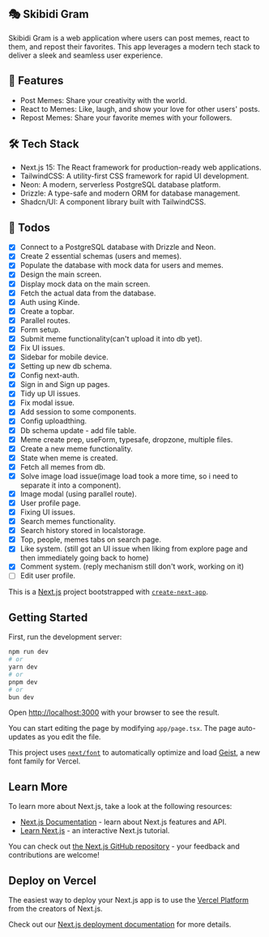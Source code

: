 ## 🎭 Skibidi Gram

Skibidi Gram is a web application where users can post memes, react to them, and
repost their favorites. This app leverages a modern tech stack to deliver a
sleek and seamless user experience.

## 🚀 Features

- Post Memes: Share your creativity with the world.
- React to Memes: Like, laugh, and show your love for other users' posts.
- Repost Memes: Share your favorite memes with your followers.

## 🛠️ Tech Stack

- Next.js 15: The React framework for production-ready web applications.
- TailwindCSS: A utility-first CSS framework for rapid UI development.
- Neon: A modern, serverless PostgreSQL database platform.
- Drizzle: A type-safe and modern ORM for database management.
- Shadcn/UI: A component library built with TailwindCSS.

## 📝 Todos

- [x] Connect to a PostgreSQL database with Drizzle and Neon.
- [x] Create 2 essential schemas (users and memes).
- [x] Populate the database with mock data for users and memes.
- [x] Design the main screen.
- [x] Display mock data on the main screen.
- [x] Fetch the actual data from the database.
- [x] Auth using Kinde.
- [x] Create a topbar.
- [x] Parallel routes.
- [x] Form setup.
- [x] Submit meme functionality(can't upload it into db yet).
- [x] Fix UI issues.
- [x] Sidebar for mobile device.
- [x] Setting up new db schema.
- [x] Config next-auth.
- [x] Sign in and Sign up pages.
- [x] Tidy up UI issues.
- [x] Fix modal issue.
- [x] Add session to some components.
- [x] Config uploadthing.
- [x] Db schema update - add file table.
- [x] Meme create prep, useForm, typesafe, dropzone, multiple files.
- [x] Create a new meme functionality.
- [x] State when meme is created.
- [x] Fetch all memes from db.
- [x] Solve image load issue(image load took a more time, so i need to separate
      it into a component).
- [x] Image modal (using parallel route).
- [x] User profile page.
- [x] Fixing UI issues.
- [x] Search memes functionality.
- [x] Search history stored in localstorage.
- [x] Top, people, memes tabs on search page.
- [x] Like system. (still got an UI issue when liking from explore page and then
      immediately going back to home)
- [x] Comment system. (reply mechanism still don't work, working on it)
- [ ] Edit user profile.

This is a [Next.js](https://nextjs.org) project bootstrapped with
[`create-next-app`](https://nextjs.org/docs/app/api-reference/cli/create-next-app).

## Getting Started

First, run the development server:

```bash
npm run dev
# or
yarn dev
# or
pnpm dev
# or
bun dev
```

Open [http://localhost:3000](http://localhost:3000) with your browser to see the
result.

You can start editing the page by modifying `app/page.tsx`. The page
auto-updates as you edit the file.

This project uses
[`next/font`](https://nextjs.org/docs/app/building-your-application/optimizing/fonts)
to automatically optimize and load [Geist](https://vercel.com/font), a new font
family for Vercel.

## Learn More

To learn more about Next.js, take a look at the following resources:

- [Next.js Documentation](https://nextjs.org/docs) - learn about Next.js
  features and API.
- [Learn Next.js](https://nextjs.org/learn) - an interactive Next.js tutorial.

You can check out
[the Next.js GitHub repository](https://github.com/vercel/next.js) - your
feedback and contributions are welcome!

## Deploy on Vercel

The easiest way to deploy your Next.js app is to use the
[Vercel Platform](https://vercel.com/new?utm_medium=default-template&filter=next.js&utm_source=create-next-app&utm_campaign=create-next-app-readme)
from the creators of Next.js.

Check out our
[Next.js deployment documentation](https://nextjs.org/docs/app/building-your-application/deploying)
for more details.
